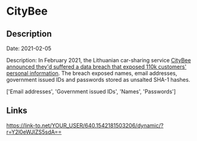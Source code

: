 # CityBee

## Description

Date: 2021-02-05

Description:
In February 2021, the Lithuanian car-sharing service <a href="https://www.reuters.com/article/us-baltic-dataprotection-idUSKBN2AG2BW" target="_blank" rel="noopener">CityBee announced they'd suffered a data breach that exposed 110k customers' personal information</a>. The breach exposed names, email addresses, government issued IDs and passwords stored as unsalted SHA-1 hashes.


['Email addresses', 'Government issued IDs', 'Names', 'Passwords']

## Links

https://link-to.net/YOUR_USER/640.1542181503206/dynamic/?r=Y2l0eWJlZS5sdA==